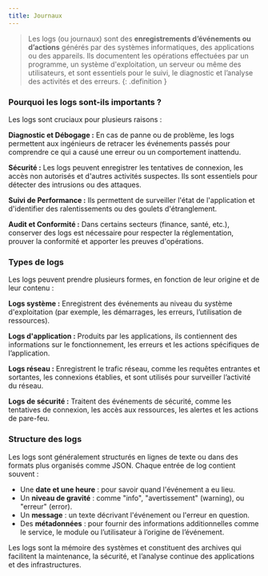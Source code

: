 ```yaml
---
title: Journaux
---
```


> Les logs (ou journaux) sont des **enregistrements d’événements ou d’actions** générés par des systèmes informatiques, des applications ou des appareils. Ils documentent les opérations effectuées par un programme, un système d'exploitation, un serveur ou même des utilisateurs, et sont essentiels pour le suivi, le diagnostic et l’analyse des activités et des erreurs.
{: .definition }

### Pourquoi les logs sont-ils importants ?

Les logs sont cruciaux pour plusieurs raisons :

**Diagnostic et Débogage :** En cas de panne ou de problème, les logs permettent aux ingénieurs de retracer les événements passés pour comprendre ce qui a causé une erreur ou un comportement inattendu.

**Sécurité :** Les logs peuvent enregistrer les tentatives de connexion, les accès non autorisés et d'autres activités suspectes. Ils sont essentiels pour détecter des intrusions ou des attaques.

**Suivi de Performance :** Ils permettent de surveiller l'état de l'application et d'identifier des ralentissements ou des goulets d'étranglement.

**Audit et Conformité :** Dans certains secteurs (finance, santé, etc.), conserver des logs est nécessaire pour respecter la réglementation, prouver la conformité et apporter les preuves d'opérations.

### Types de logs

Les logs peuvent prendre plusieurs formes, en fonction de leur origine et de leur contenu :

  **Logs système :** Enregistrent des événements au niveau du système d'exploitation (par exemple, les démarrages, les erreurs, l’utilisation de ressources).

  **Logs d'application :** Produits par les applications, ils contiennent des informations sur le fonctionnement, les erreurs et les actions spécifiques de l’application.

**Logs réseau :** Enregistrent le trafic réseau, comme les requêtes entrantes et sortantes, les connexions établies, et sont utilisés pour surveiller l’activité du réseau.

**Logs de sécurité :** Traitent des événements de sécurité, comme les tentatives de connexion, les accès aux ressources, les alertes et les actions de pare-feu.

### Structure des logs

Les logs sont généralement structurés en lignes de texte ou dans des formats plus organisés comme JSON. Chaque entrée de log contient souvent :

- Une **date et une heure** : pour savoir quand l'événement a eu lieu.
- Un **niveau de gravité** : comme "info", "avertissement" (warning), ou "erreur" (error).
- Un **message** : un texte décrivant l'événement ou l'erreur en question.
- Des **métadonnées** : pour fournir des informations additionnelles comme le service, le module ou l’utilisateur à l’origine de l’événement.

Les logs sont la mémoire des systèmes et constituent des archives qui facilitent la maintenance, la sécurité, et l’analyse continue des applications et des infrastructures.

